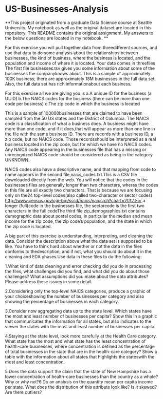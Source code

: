 # US-Businesses-Analysis

**This project originated from a graduate Data Science course at Seattle University. My notebook as well as the original dataset are located in this repository. This README contains the original assignment. My answers to the below questions are located in my notebook. **


For this exercise you will pull together data from threedifferent sources, and use that data to do some analysis about the relationships between businesses, the kind of business, where the business is located, and the population and income of where it is located. Your data comes in threefiles The first file businesses.tsv gives you some information about some of the businesses the companyknows about.  This is a sample of approximately 100K business;  there are approximately 18M businesses in the full data set.  Also, the full data set has rich informationabout each business.  

For this exercise all we are giving you is 
a.A unique ID for the business (a UUID) 
b.The NAICS codes for the business (there can be more than one code per business) 
c.The zip code in which the business is located 

This is a sample of 100000businesses that are claimed to have been sampled from the 50 US states and the District of Columbia. The NAICS code is a classification of what a business does.  A business might have more than one code, and if it does,that will appear as more than one line in the file with the same business ID.  There are records with a business ID, a zip code, but no NAICS code.  Those recordsshould be interpreted as a real business located in the zip code, but for which we have no NAICS codes. Any NAICS code appearing in the businesses file that has a missing or unrecognized NAICS code should be considered as being in the category UNKNOWN.

NAICS codes also have a descriptive name, and that mapping from code to name appears in the second file,naics_codes.txt.This is a CSV file downloaded directly from the web.  You will notice that the codes in the businesses files are generally longer than two characters, wheras the codes in this file are all exactly two characters.  That is because we are focusing only on the24 top-level codes(also called two-character or sector codes) 
http://www.census.gov/cgi-bin/sssd/naics/naicsrch?chart=2012.For a longer (full)code in the businesses file, the sectorcode is the first two characters in the full codeThe third file zip_demographics.txt contains demographic data about postal codes, in particular the median and mean income for the zip code, the zip code’s population, and the state in which the zip code is located. 

A big part of this exercise is understanding, interpreting, and cleaning the data.  Consider the description above what the data set is supposed to be like.  You have to think hard about whether or not the data in the files conforms to thedescription, and if not, what you should do about it in the cleaning and EDA phases.Use data in these files to do the following: 

1.What kind of data cleaning and error checking did you do in processing the files, what challenges did you find, and what did you do about those challenges? What assumptions did you make about the data attributes?  Please address these issues in some detail.  

2.Considering only the top-level NAICS categories, produce a graphic of your choiceshowing the number of businesses per category and also showing the percentage of businesses in each category. 

3.Consider now aggregating data up to the state level.   Which states have the most and least number of businesses per capita? Show this in a graphic that communicates the information for all states, but also indicates to the viewer the states with the most and least number of businesses per capita.

4.Staying at the state level, look more carefully at the Health Care category.  What state has the most and what state has the least concentration of health-care businesses, where concentration is defined as the percentage of total businesses in the state that are in the health-care category? Show a table with the information about all states that highlights the stateswith the most and least concentration.

5.Does the data support the claim that the state of New Hampshire has a lower concentration of health-care businesses than the country as a whole? Why or why not?6.Do an analysis on the quantity mean per capita income per state.  What does the distribution of this attribute look like?  Is it skewed?  Are there outliers?
